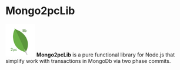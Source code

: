 # Mongo2pcLib
<img src="https://github.com/Guseyn/Mongo2pcLib/blob/master/logo.png?raw=true" width="80"> 
<b> Mongo2pcLib</b> is a pure functional library for Node.js that simplify work with transactions in MongoDb via two phase commits.
